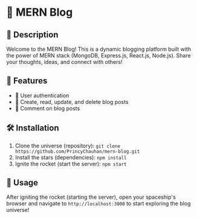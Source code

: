 # 🚀 MERN Blog

## 📝 Description
Welcome to the MERN Blog! This is a dynamic blogging platform built with the power of MERN stack (MongoDB, Express.js, React.js, Node.js). Share your thoughts, ideas, and connect with others!

## 🎁 Features
- 🔐 User authentication
- 📝 Create, read, update, and delete blog posts
- 💬 Comment on blog posts

## 🛠️ Installation
1. Clone the universe (repository): `git clone https://github.com/PrincyChauhan/mern-blog.git`
2. Install the stars (dependencies): `npm install`
3. Ignite the rocket (start the server): `npm start`

## 🚀 Usage
After igniting the rocket (starting the server), open your spaceship's browser and navigate to `http://localhost:3000` to start exploring the blog universe!
